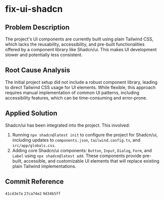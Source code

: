 # fix-ui-shadcn

## Problem Description
The project's UI components are currently built using plain Tailwind CSS, which lacks the reusability, accessibility, and pre-built functionalities offered by a component library like Shadcn/ui. This makes UI development slower and potentially less consistent.

## Root Cause Analysis
The initial project setup did not include a robust component library, leading to direct Tailwind CSS usage for UI elements. While flexible, this approach requires manual implementation of common UI patterns, including accessibility features, which can be time-consuming and error-prone.

## Applied Solution
Shadcn/ui has been integrated into the project. This involved:
1.  Running `npx shadcn@latest init` to configure the project for Shadcn/ui, including updates to `components.json`, `tailwind.config.ts`, and `src/app/globals.css`.
2.  Adding core Shadcn/ui components: `Button`, `Input`, `Dialog`, `Form`, and `Label` using `npx shadcn@latest add`. These components provide pre-built, accessible, and customizable UI elements that will replace existing plain Tailwind implementations.

## Commit Reference
`41cd3e7a`
`27ca74e2`
`9d34b5ff`

